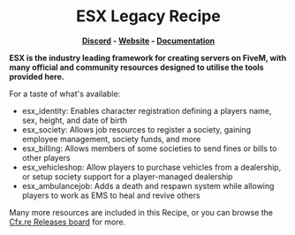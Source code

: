 <h1 align='center'>ESX Legacy Recipe</a></h1><p align='center'><b><a href='https://discord.esx-framework.org/'>Discord</a> - <a href='https://esx-framework.org/'>Website</a> - <a href='https://docs.esx-framework.org/legacy/installation'>Documentation</a></b></h5>

**ESX is the industry leading framework for creating servers on FiveM, with many official and community resources designed to utilise the tools provided here.**

For a taste of what's available:
- esx_identity: Enables character registration defining a players name, sex, height, and date of birth
- esx_society: Allows job resources to register a society, gaining employee management, society funds, and more
- esx_billing: Allows members of some societies to send fines or bills to other players
- esx_vehicleshop: Allow players to purchase vehicles from a dealership, or setup society support for a player-managed dealership
- esx_ambulancejob: Adds a death and respawn system while allowing players to work as EMS to heal and revive others

Many more resources are included in this Recipe, or you can browse the [Cfx.re Releases board](https://forum.cfx.re/tag/esx) for more.